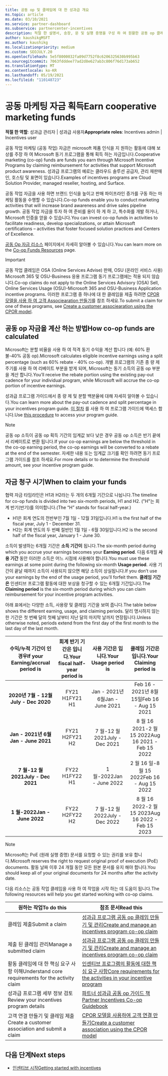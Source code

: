 ```yaml
---
title: 공동 op 및 클레임에 대 한 성과급 개요
ms.topic: article
ms.date: 03/10/2021
ms.service: partner-dashboard
ms.subservice: partnercenter-incentives
description: 적절 한 설명서, 송장, 문 및 실행 증명을 구성 하 여 원활한 공동 op 클레임을 전송 하는 방법을 알아봅니다.
author: kaushikgMSFT
ms.author: kaushikg
ms.localizationpriority: medium
ms.custom: SEOJULY.20
ms.openlocfilehash: 5e5f8000032fa09d7752f8c6206325630b995b63
ms.sourcegitcommit: 7063fdddee77ad2d8e627ab3c806f76d173ab652
ms.translationtype: MT
ms.contentlocale: ko-KR
ms.lasthandoff: 05/19/2021
ms.locfileid: "110148723"
---
```

# <a name="earn-cooperative-marketing-funds"></a><span data-ttu-id="9c089-103">공동 마케팅 자금 획득</span><span class="sxs-lookup"><span data-stu-id="9c089-103">Earn cooperative marketing funds</span></span>

<span data-ttu-id="9c089-104">**적절 한 역할**: 성과급 관리자 | 성과급 사용자</span><span class="sxs-lookup"><span data-stu-id="9c089-104">**Appropriate roles**: Incentives admin | Incentives user</span></span>

<span data-ttu-id="9c089-105">공동 작업 마케팅 (공동 작업) 자금은 microsoft 제품 인식을 지 원하는 활동에 대해 보상를 주장 하 여 Microsoft 동기 프로그램을 통해 획득 하는 자금입니다.</span><span class="sxs-lookup"><span data-stu-id="9c089-105">Cooperative marketing (co-op) funds are funds you earn through Microsoft Incentive Programs by claiming reimbursement for activities that support Microsoft product awareness.</span></span> <span data-ttu-id="9c089-106">성과급 프로그램의 예로는 클라우드 솔루션 공급자, 관리 재판매인, 호스팅 및 표면이 있습니다.</span><span class="sxs-lookup"><span data-stu-id="9c089-106">Examples of incentives programs are Cloud Solution Provider, managed reseller, hosting, and Surface.</span></span>

<span data-ttu-id="9c089-107">공동 작업 자금을 사용 하면 브랜드 인식을 높이고 판매 파이프라인 증가를 구동 하는 마케팅 활동을 수행할 수 있습니다.</span><span class="sxs-lookup"><span data-stu-id="9c089-107">Co-op funds enable you to conduct marketing activities that will increase brand awareness and drive sales pipeline growth.</span></span> <span data-ttu-id="9c089-108">공동 작업 자금을 투자 하 여 준비를 용이 하 게 하 고, 특수화를 개발 하거나, Microsoft 인증을 얻을 수 있습니다.</span><span class="sxs-lookup"><span data-stu-id="9c089-108">You can invest co-op funds in activities to facilitate readiness, develop specializations, or attain Microsoft certifications – activities that foster focused solution practices and Centers of Excellence.</span></span>

<span data-ttu-id="9c089-109">[공동 Op 자금 리소스](https://partner.microsoft.com/asset/collection/co-op-funds-resources#/) 페이지에서 자세히 알아볼 수 있습니다.</span><span class="sxs-lookup"><span data-stu-id="9c089-109">You can learn more on the [Co-op Funds Resources](https://partner.microsoft.com/asset/collection/co-op-funds-resources#/) page.</span></span>

>[!Important]
><span data-ttu-id="9c089-110">공동 작업 클레임은 OSA (Online Services Advise) 판매, OSU (온라인 서비스 사용) Microsoft 365 및 OSU-Business 응용 프로그램 동기 프로그램에는 적용 되지 않습니다.</span><span class="sxs-lookup"><span data-stu-id="9c089-110">Co-op claims do not apply to the Online Services Advisory (OSA) Sell, Online Services Usage (OSU)-Microsoft 365 and OSU-Business Application incentive programs.</span></span> <span data-ttu-id="9c089-111">이러한 프로그램 중 하나에 대 한 클레임을 제출 하려면 [CPOR 모델을 사용 하 여 고객 Associearation 만들기](submit-osa-claim.md)를 참조 하세요.</span><span class="sxs-lookup"><span data-stu-id="9c089-111">To submit a claim for one of these programs, see [Create a customer associearation using the CPOR model](submit-osa-claim.md).</span></span>

## <a name="how-co-op-funds-are-calculated"></a><span data-ttu-id="9c089-112">공동 op 자금을 계산 하는 방법</span><span class="sxs-lookup"><span data-stu-id="9c089-112">How co-op funds are calculated</span></span>

<span data-ttu-id="9c089-113">Microsoft는 분할 비율을 사용 하 여 적격 동기 수익을 계산 합니다 (예: 60% 환불-40% 공동 op).</span><span class="sxs-lookup"><span data-stu-id="9c089-113">Microsoft calculates eligible incentive earnings using a split percentage (such as 60% rebate - 40% co-op).</span></span> <span data-ttu-id="9c089-114">개별 프로그램의 기존 종 량 제 주기를 사용 하 여 리베이트 부분을 받게 되며, Microsoft는 동기 소득의 공동 op 부분을 계산 합니다.</span><span class="sxs-lookup"><span data-stu-id="9c089-114">You’ll receive the rebate portion using the existing pay-out cadence for your individual program, while Microsoft will accrue the co-op portion of incentive earnings.</span></span>

<span data-ttu-id="9c089-115">성과급 프로그램 가이드에서 종 량 제 및 분할 백분율에 대해 자세히 알아볼 수 있습니다.</span><span class="sxs-lookup"><span data-stu-id="9c089-115">You can learn more about the pay-out cadence and split percentage in your incentives program guide.</span></span> <span data-ttu-id="9c089-116">[이 절차](incentives-determined-your-program-eligibility.md) 를 사용 하 여 프로그램 가이드에 액세스 합니다.</span><span class="sxs-lookup"><span data-stu-id="9c089-116">Use [this procedure](incentives-determined-your-program-eligibility.md) to access your program guide.</span></span>

>[!NOTE]
><span data-ttu-id="9c089-117">공동 op 소득이 공동 op 획득 기간의 임계값 보다 낮은 경우 공동 op 소득은 반기 끝에서 리베이트로 변환 됩니다.</span><span class="sxs-lookup"><span data-stu-id="9c089-117">If your co-op earnings are below the threshold in the co-op earning period, the co-op earnings will be converted to a rebate at the end of the semester.</span></span> <span data-ttu-id="9c089-118">자세한 내용 또는 임계값 크기를 확인 하려면 동기 프로그램 가이드를 참조 하세요.</span><span class="sxs-lookup"><span data-stu-id="9c089-118">For more details or to determine the threshold amount, see your incentive program guide.</span></span>

## <a name="when-to-claim-your-funds"></a><span data-ttu-id="9c089-119">자금 청구 시기</span><span class="sxs-lookup"><span data-stu-id="9c089-119">When to claim your funds</span></span>

<span data-ttu-id="9c089-120">협력 자금 타임라인은 H1과 H2라는 두 개의 6개월 기간으로 나뉩니다.</span><span class="sxs-lookup"><span data-stu-id="9c089-120">The timeline for co-op funds is divided into two six-month periods, H1 and H2.</span></span> <span data-ttu-id="9c089-121">("H"는 회계 반기(반기)를 의미합니다.</span><span class="sxs-lookup"><span data-stu-id="9c089-121">(The “H” stands for fiscal half-year.)</span></span>

- <span data-ttu-id="9c089-122">H1은 회계 연도의 전반부인 7월 1일 - 12월 31일입니다.</span><span class="sxs-lookup"><span data-stu-id="9c089-122">H1 is the first half of the fiscal year, July 1 - December 31.</span></span>
- <span data-ttu-id="9c089-123">H2는 회계 연도의 두 번째 절반인 1월 1일 - 6월 30일입니다.</span><span class="sxs-lookup"><span data-stu-id="9c089-123">H2 is the second half of the fiscal year, January 1 - June 30.</span></span>

<span data-ttu-id="9c089-124">소득이 발생하는 6개월 기간은 **소득 기간이** 됩니다.</span><span class="sxs-lookup"><span data-stu-id="9c089-124">The six-month period during which you accrue your earnings becomes your **Earning period**.</span></span> <span data-ttu-id="9c089-125">다음 6개월 **사용 기간** 동안 이러한 소득은 어느 시점에 사용해야 합니다.</span><span class="sxs-lookup"><span data-stu-id="9c089-125">You must use these earnings at some point during the following six-month **Usage period**.</span></span> <span data-ttu-id="9c089-126">사용 기간이 끝날 때까지 소득이 사용되지 않으면 해당 소득이 상실됩니다.</span><span class="sxs-lookup"><span data-stu-id="9c089-126">If you don’t use your earnings by the end of the usage period, you’ll forfeit them.</span></span> <span data-ttu-id="9c089-127">**클레임 기간은** 인센티브 프로그램 활동에 대한 보상을 청구할 수 있는 6개월 기간입니다.</span><span class="sxs-lookup"><span data-stu-id="9c089-127">The **Claiming period** is the six-month period during which you can claim reimbursement for your incentive program activities.</span></span>

<span data-ttu-id="9c089-128">아래 표에서는 다양한 소득, 사용량 및 클레임 기간을 보여 줍니다.</span><span class="sxs-lookup"><span data-stu-id="9c089-128">The table below shows the different earning, usage, and claiming periods.</span></span> <span data-ttu-id="9c089-129">달리 명시하지 않는 한 기간은 첫 번째 달의 첫째 날부터 지난 달의 마지막 날까지 연장됩니다.</span><span class="sxs-lookup"><span data-stu-id="9c089-129">Unless otherwise noted, periods extend from the first day of the first month to the last day of the last month.</span></span>

|  <span data-ttu-id="9c089-130">수익/누적 기간이 인 경우</span><span class="sxs-lookup"><span data-stu-id="9c089-130">If your Earning/accrual period is</span></span>  |<span data-ttu-id="9c089-131">회계 반기 기간은 입니다.</span><span class="sxs-lookup"><span data-stu-id="9c089-131">Your fiscal half-year period is</span></span>  |  <span data-ttu-id="9c089-132">사용 기간은 입니다.</span><span class="sxs-lookup"><span data-stu-id="9c089-132">Your Usage period is</span></span>  |  <span data-ttu-id="9c089-133">클레임 기간은 입니다.</span><span class="sxs-lookup"><span data-stu-id="9c089-133">Your Claiming period is</span></span>  |
| :-----------: | :-----------: | :-----------: | :-----------: |
|<span data-ttu-id="9c089-134">**2020년 7월 - 12월**</span><span class="sxs-lookup"><span data-stu-id="9c089-134">**July - Dec 2020**</span></span>| <span data-ttu-id="9c089-135">FY21 H1</span><span class="sxs-lookup"><span data-stu-id="9c089-135">FY21 H1</span></span>  |  <span data-ttu-id="9c089-136">Jan - 2021년 6월</span><span class="sxs-lookup"><span data-stu-id="9c089-136">Jan - June 2021</span></span>  |  <span data-ttu-id="9c089-137">Feb 16 - 2021년 8월 15일</span><span class="sxs-lookup"><span data-stu-id="9c089-137">Feb 16 - Aug 15 2021</span></span>  |
|<span data-ttu-id="9c089-138">**Jan - 2021년 6월**</span><span class="sxs-lookup"><span data-stu-id="9c089-138">**Jan - June 2021**</span></span> |  <span data-ttu-id="9c089-139">FY21 H2</span><span class="sxs-lookup"><span data-stu-id="9c089-139">FY21 H2</span></span>  |  <span data-ttu-id="9c089-140">7 월-12 월 2021</span><span class="sxs-lookup"><span data-stu-id="9c089-140">July - Dec 2021</span></span>  |  <span data-ttu-id="9c089-141">8 월 16 2021-2 월 15 2022</span><span class="sxs-lookup"><span data-stu-id="9c089-141">Aug 16 2021 - Feb 15 2022</span></span>  |
|<span data-ttu-id="9c089-142">**7 월-12 월 2021**</span><span class="sxs-lookup"><span data-stu-id="9c089-142">**July - Dec 2021**</span></span>|  <span data-ttu-id="9c089-143">FY22 H1</span><span class="sxs-lookup"><span data-stu-id="9c089-143">FY22 H1</span></span>  |  <span data-ttu-id="9c089-144">1 월-2022</span><span class="sxs-lookup"><span data-stu-id="9c089-144">Jan - June 2022</span></span>  |  <span data-ttu-id="9c089-145">2 월 16 일-8 월 15 2022</span><span class="sxs-lookup"><span data-stu-id="9c089-145">Feb 16 - Aug 15 2022</span></span>  |
|<span data-ttu-id="9c089-146">**1 월-2022**</span><span class="sxs-lookup"><span data-stu-id="9c089-146">**Jan - June 2022**</span></span> |  <span data-ttu-id="9c089-147">FY22 H2</span><span class="sxs-lookup"><span data-stu-id="9c089-147">FY22 H2</span></span>  |  <span data-ttu-id="9c089-148">7 월-12 월 2022</span><span class="sxs-lookup"><span data-stu-id="9c089-148">July - Dec 2022</span></span>  |  <span data-ttu-id="9c089-149">8 월 16 2022-2 월 15 2023</span><span class="sxs-lookup"><span data-stu-id="9c089-149">Aug 16 2022 - Feb 15 2023</span></span>  |

>[!NOTE]
><span data-ttu-id="9c089-150">Microsoft는 PoE (원래 실행 증명) 문서를 요청할 수 있는 권리를 보유 합니다.</span><span class="sxs-lookup"><span data-stu-id="9c089-150">Microsoft reserves the right to request original proof of execution (PoE) documents.</span></span> <span data-ttu-id="9c089-151">활동 날짜 이후 24 개월 동안 모든 원본 문서를 유지 해야 합니다.</span><span class="sxs-lookup"><span data-stu-id="9c089-151">You should keep all of your original documents for 24 months after the activity date.</span></span>

<span data-ttu-id="9c089-152">다음 리소스는 공동 작업 클레임을 사용 하 여 작업을 시작 하는 데 도움이 됩니다.</span><span class="sxs-lookup"><span data-stu-id="9c089-152">The following resources will help you get started working with co-op claims.</span></span>

| <span data-ttu-id="9c089-153">원하는 작업</span><span class="sxs-lookup"><span data-stu-id="9c089-153">To do this</span></span> | <span data-ttu-id="9c089-154">참조 문서</span><span class="sxs-lookup"><span data-stu-id="9c089-154">Read this</span></span> |
| ------ | ----------- |
| <span data-ttu-id="9c089-155">클레임 제출</span><span class="sxs-lookup"><span data-stu-id="9c089-155">Submit a claim</span></span> |  [<span data-ttu-id="9c089-156">성과급 프로그램 공동 op 클레임 만들기 및 관리</span><span class="sxs-lookup"><span data-stu-id="9c089-156">Create and manage an incentives program co-op claim</span></span>](create-incentives-claims.md)  |
| <span data-ttu-id="9c089-157">제출 된 클레임 관리</span><span class="sxs-lookup"><span data-stu-id="9c089-157">Manage a submitted claim</span></span> | [<span data-ttu-id="9c089-158">성과급 프로그램 공동 op 클레임 만들기 및 관리</span><span class="sxs-lookup"><span data-stu-id="9c089-158">Create and manage an incentives program co-op claim</span></span>](create-incentives-claims.md)    |
| <span data-ttu-id="9c089-159">활동 클레임에 대 한 핵심 요구 사항 이해</span><span class="sxs-lookup"><span data-stu-id="9c089-159">Understand core requirements for the activity claim</span></span> | [<span data-ttu-id="9c089-160">인센티브 프로그램의 활동에 대한 핵심 요구 사항</span><span class="sxs-lookup"><span data-stu-id="9c089-160">Core requirements for the activities in your incentive program</span></span>](core-requirements.md)   |
| <span data-ttu-id="9c089-161">성과급 프로그램 세부 정보 검토</span><span class="sxs-lookup"><span data-stu-id="9c089-161">Review your incentives program details</span></span> | [<span data-ttu-id="9c089-162">파트너 성과급 공동 op 가이드 책</span><span class="sxs-lookup"><span data-stu-id="9c089-162">Partner Incentives Co-op Guidebook</span></span>](https://assetsprod.microsoft.com/co-op-guidebook.pdf)  |
| <span data-ttu-id="9c089-163">고객 연결 만들기 및 클레임 제출</span><span class="sxs-lookup"><span data-stu-id="9c089-163">Create a customer association and submit a claim</span></span> | [<span data-ttu-id="9c089-164">CPOR 모델을 사용하여 고객 연결 만들기</span><span class="sxs-lookup"><span data-stu-id="9c089-164">Create a customer association using the CPOR model</span></span>](submit-osa-claim.md)   |

## <a name="next-steps"></a><span data-ttu-id="9c089-165">다음 단계</span><span class="sxs-lookup"><span data-stu-id="9c089-165">Next steps</span></span>

- [<span data-ttu-id="9c089-166">인센티브 시작</span><span class="sxs-lookup"><span data-stu-id="9c089-166">Getting started with incentives</span></span>](incentives-get-started-intro.md)
